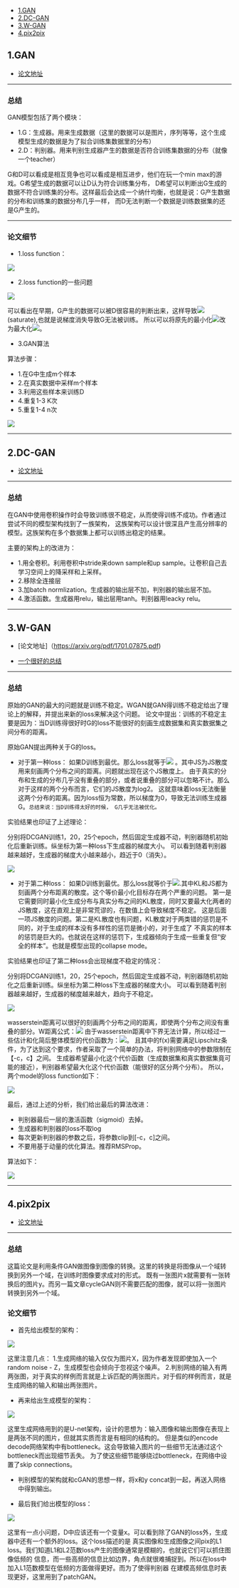 * [1.GAN](#1)
* [2.DC-GAN](#2)
* [3.W-GAN](#3)
* [4.pix2pix](#4)

<h2 id="1">1.GAN</h2>

- [论文地址](https://arxiv.org/pdf/1406.2661.pdf)

------
### 总结
GAN模型包括了两个模块：
- 1.G：生成器。用来生成数据（这里的数据可以是图片，序列等等，这个生成模型生成的数据是为了拟合训练集数据里的分布）
- 2.D：判别器。用来判别生成器产生的数据是否符合训练集数据的分布（就像一个teacher）

G和D可以看成是相互竞争也可以看成是相互进步，他们在玩一个min max的游戏。G希望生成的数据可以让D认为符合训练集分布，
D希望可以判断出G生成的数据不符合训练集的分布。这样最后会达成一个纳什均衡，也就是说：G产生数据的分布和训练集的数据分布几乎一样，
而D无法判断一个数据是训练数据集的还是G产生的。

------
### 论文细节
- 1.loss function：

![](/pic/1.png)

- 2.loss function的一些问题

![](/pic/G_loss.png)

可以看出在早期，G产生的数据可以被D很容易的判断出来，这样导致![](/pic/GAN_2.png)(saturate),也就是说梯度消失导致G无法被训练。
所以可以将原先的最小化![](/pic/GAN_2.png)改为最大化![](/pic/GAN_3.png)。

- 3.GAN算法

算法步骤：

- 1.在G中生成m个样本
- 2.在真实数据中采样m个样本
- 3.利用这些样本来训练D
- 4.重复1-3 K次
- 5.重复1-4 n次

![](/pic/GAN_algo.png)

-----
<h2 id="2">2.DC-GAN</h2>

- [论文地址](https://arxiv.org/pdf/1511.06434.pdf)

-----
### 总结

在GAN中使用卷积操作时会导致训练很不稳定，从而使得训练不成功。作者通过尝试不同的模型架构找到了一族架构，
这族架构可以设计很深且产生高分辨率的模型。这族架构在多个数据集上都可以训练出稳定的结果。

主要的架构上的改进为：
- 1.用全卷积。利用卷积中stride来down sample和up sample。让卷积自己去学习空间上的降采样和上采样。
- 2.移除全连接层
- 3.加batch normlization。生成器的输出层不加，判别器的输出层不加。
- 4.激活函数。生成器用relu，输出层用tanh。判别器用leacky relu。

-----
<h2 id="3">3.W-GAN</h2>

- [论文地址]（https://arxiv.org/pdf/1701.07875.pdf)

- [一个很好的总结](https://zhuanlan.zhihu.com/p/25071913)

-----
### 总结
原始的GAN的最大的问题就是训练不稳定。WGAN就GAN得训练不稳定给出了理论上的解释，并提出来新的loss来解决这个问题。
论文中提出：训练的不稳定主要是因为：当D训练得很好时G的loss不能很好的刻画生成数据集和真实数据集之间分布的距离。

原始GAN提出两种关于G的loss。
- 对于第一种loss：
如果D训练到最优。那么loss就等于![](/pic/WGAN1.png) 。其中JS为JS散度用来刻画两个分布之间的距离。问题就出现在这个JS散度上。
由于真实的分布和生成的分布几乎没有重叠的部分，或者说重叠的部分可以忽略不计。那么对于这样的两个分布而言，它们的JS散度为log2。
这就意味着loss无法衡量这两个分布的距离。因为loss恒为常数，所以梯度为0，导致无法训练生成器G。```总结来说：当D训练得太好的时候，
G几乎无法被优化。```

实验结果也印证了上述理论：

分别将DCGAN训练1，20，25个epoch，然后固定生成器不动，判别器随机初始化后重新训练。纵坐标为第一种loss下生成器的梯度大小。
可以看到随着判别器越来越好，生成器的梯度大小越来越小，趋近于0（消失）。

![](/pic/WGAN2.jpg)


- 对于第二种loss：
如果D训练到最优。那么loss就等价于![](/pic/WGAN4.png).其中KL和JS都为刻画两个分布距离的散度。这个等价最小化目标存在两个严重的问题。
第一是它需要同时最小化生成分布与真实分布之间的KL散度，同时又要最大化两者的JS散度，这在直观上是非常荒谬的，在数值上会导致梯度不稳定。
这是后面一项JS散度的问题。第二是KL散度也有问题，KL散度对于两类错的惩罚是不同的，对于生成的样本没有多样性的惩罚是微小的，对于生成了
不真实的样本的惩罚是巨大的。也就说在这样的惩罚下，生成器倾向于生成一些重复但“安全的样本”。也就是模型出现的collapse mode。

实验结果也印证了第二种loss会出现梯度不稳定的情况：

分别将DCGAN训练1，20，25个epoch，然后固定生成器不动，判别器随机初始化之后重新训练。纵坐标为第二种loss下生成器的梯度大小。
可以看到随着判别器越来越好，生成器的梯度越来越大，趋向于不稳定。

![](/pic/WGAN5.jpg)


wasserstein距离可以很好的刻画两个分布之间的距离，即使两个分布之间没有重叠的部分。W距离公式：![](/pic/WGAN6.png)
由于wasserstein距离中下界无法计算，所以经过一些估计和化简后整体模型的代价函数为：![](/pic/WGAN7.png)。
且其中的f(x)需要满足Lipschitz条件，为了达到这个要求，作者采取了一个简单的办法，将判别网络中的参数限制在【-c，c】之间。
生成器希望最小化这个代价函数（生成数据集和真实数据集竟可能的接近），判别器希望最大化这个代价函数（能很好的区分两个分布）。
所以，两个model的loss function如下：

![](/pic/WGAN8.png)

最后，通过上述的分析，我们给出最后的算法改进：
- 判别器最后一层的激活函数（sigmoid）去掉。
- 生成器和判别器的loss不取log
- 每次更新判别器的参数之后，将参数clip到[-c，c]之间。
- 不要用基于动量的优化算法。推荐RMSProp。

算法如下：

![](/pic/WGAN.jpg)


-------

<h2 id="4">4.pix2pix</h2>

- [论文地址](https://arxiv.org/pdf/1611.07004.pdf)

-------

### 总结

这篇论文是利用条件GAN做图像到图像的转换。这里的转换是将图像从一个域转换到另外一个域，在训练时图像要求成对的形式。
既有一张图片x就需要有一张转换后的图片y。而另一篇文章cycleGAN则不需要匹配的图像，就可以将一张图片转换到另外一个域。

### 论文细节

- 首先给出模型的架构：

![](/pic/pix1.png)

这里注意几点：
1.生成网络的输入仅仅为图片X，因为作者发现即使加入一个random noise - Z，生成模型也会倾向于忽视这个噪声。
2.判别网络的输入有两两张图，对于真实的样例而言就是上诉匹配的两张图片。对于假的样例而言，就是生成网络的输入和输出两张图片。

- 再来给出生成模型的架构：

![](/pic/pix2.png)

 这里生成网络用到的是U-net架构，设计的思想为：输入图像和输出图像在表现上是两张不同的图片，但就其实质而言是有相同的结构的。
 但是类似的encode decode网络架构中有bottleneck。这会导致输入图片的一些细节无法通过这个bottleneck而出现细节丢失。
 为了使这些细节能够绕过bottleneck，在网络中设置了skip connections。


- 判别模型的架构就和cGAN的思想一样，将x和y concat到一起，再送入网络中得到输出。

- 最后我们给出模型的loss：

![](/pic/pix3.png)

这里有一点小问题，D中应该还有一个变量x。可以看到除了GAN的loss外，生成器中还有一个额外的loss。这个loss描述的是
真实图像和生成图像之间pix的L1 loss。我们知道L1和L2范数loss产生的图像通常是模糊的，也就说它们可以抓住图像低频的
信息，而一些高频的信息比如边界，角点就很难捕捉到。所以在loss中加入L1范数模型在低频的方面做得更好。而为了使得判别器
在建模高频信息时表现更好，这里用到了patchGAN。




